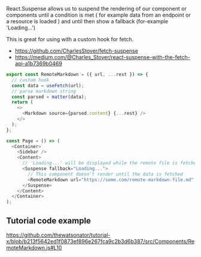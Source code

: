 React.Suspense allows us to suspend the rendering of our component or components until a condition is met ( for example data from an endpoint or a resource is loaded ) and until then show a fallback (for-example 'Loading...')

This is great for using with a custom hook for fetch.

- https://github.com/CharlesStover/fetch-suspense
- https://medium.com/@Charles_Stover/react-suspense-with-the-fetch-api-a1b7369b0469

```javascript
export const RemoteMarkdown = ({ url, ...rest }) => {
  // custom hook
  const data = useFetch(url);
  // parse markdown string
  const parsed = matter(data);
  return (
    <>
      <Markdown source={parsed.content} {...rest} />
    </>
  );
};

const Page = () => (
  <Container>
    <Sidebar />
    <Content>
      // 'Loading...' will be displayed while the remote file is fetched
      <Suspense fallback="Loading...">
        // This component doesn't render until the data is fetched
        <RemoteMarkdown url="https://some.com/remote-markdown-file.md" />
      </Suspense>
    </Content>
  </Container>
);
```

## Tutorial code example

https://github.com/thewatsonator/tutorial-x/blob/b213f5642ed1f0873ef896e267fca9c2b3d6b387/src/Components/RemoteMarkdown.js#L10
